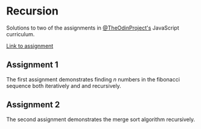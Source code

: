 # Recursion

Solutions to two of the assignments in [@TheOdinProject's](https://github.com/TheOdinProject) JavaScript curriculum. 

[Link to assignment](https://www.theodinproject.com/lessons/javascript-recursion)

## Assignment 1

The first assignment demonstrates finding *n* numbers in the fibonacci sequence both iteratively and and recursively.

## Assignment 2 

The second assignment demonstrates the merge sort algorithm recursively.
